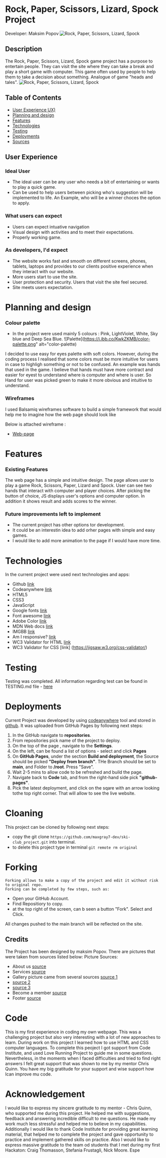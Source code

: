 # Rock, Paper, Scissors, Lizard, Spock Project
Developer: Maksim Popov
![Rock, Paper, Scissors, Lizard, Spock](https://maxgray7-dev.github.io/RPSLS-game/)

## Description

The Rock, Paper, Scissors, Lizard, Spock game project has a purpose to entertain people. They can visit the site where they can take a break and play a short game with computer. This game often used by people to help them to take a decision about something. Analogue of game "heads and tales".
![Rock, Paper, Scissors, Lizard, Spock](https://ibb.co/tsq3bNp)

## Table of Contents
  
- [User Experience UX)](#user-experience)
- [Planning and design](#planning)
- [Features](#feautures)
- [Technologies](#technologies)
- [Testing](#testing)
- [Deployments](#deployments)
- [Sources](#sources)

## User Experience

### Ideal User

- The ideal user can be any user who needs a bit of entertaining or wants to play a quick game. 
- Can be used to help users between picking who's suggestion will be implemented to life. An Example, who will be a winner choces the option to apply.

### What users can expect

- Users can expect intuative navigation
- Visual design with activities and to meet their expectations.
- Properly working game.

### As developers,  I'd expect

- The website works fast and smooth on different screens, phones, tablets, laptops and provides to our clients positive experience when they interact with our website.
- More users start to use the site.
- User protection and security. Users that visit the site feel secured.
- Site meets users expectation.

# Planning and design

### Colour palette

- In the project were used mainly 5 colours : Pink, LightViolet, White, Sky blue and Deep Sea Blue. ![Palette](https://i.ibb.co/KwkZKMB/color-palette.png" alt="color-palette)

I decided to use easy for eyes palette with soft colors. However, during the coding process I realised that some colors must be more intuitive for users in case to highligh something or not to be confused. An example was hands that used in the game. I believe that hands must have more contract and easier for eyest to understand where is computer and where is user. So Hand for user was picked green to make it more obvious and intuitive to understand.

### Wireframes

I used Balsamiq wireframes software to build a simple framework that would help me to imagine how the web page should look like

 Below is attached wireframe :

- [Web-page](https://ibb.co/Fnw51yx)

  
# Features

### Existing Features

The web page has a simple and intuitive design. The page allows user to play a game Rock, Scissors, Paper, Lizard and Spock. User can see two hands that interact with computer and player choices. 
After picking the button of choice, JS displays user's options and computer option. 
In addition it shows result and adds scores to the winner.

### Future improvements left to implement

- The current project has other options tor development.
- It could be an interestin idea to add orher pages with simple and easy games.
- I would like to add more animation to the page if I would have more time.
  
# Technologies

In the current project were used next technologies and apps:

- Github [link](https://github.com/)
- Codeanywhere [link](https://app.codeanywhere.com/)
- HTML5
- CSS3
- JavaScript
- Google fonts [link](https://fonts.google.com/)
- Font awesome [link](https://fontawesome.com/)
- Adobe Color [link](https://color.adobe.com/explore)
- MDN Web docs [link](https://developer.mozilla.org/en-US/docs/Web/HTML)
- IMGBB [link](https://imgbb.com/)
- Am I responsive? [link](https://ui.dev/amiresponsive)
- WC3 Validator for HTML [link](https://validator.w3.org/)
- WC3 Validator for CSS [link] (<https://jigsaw.w3.org/css-validator/>)

# Testing

Testing was completed. All information regarding test can be found in TESTING.md file - [here](TESTING.md)

# Deployments

Current Project was developed by using [codeanywhere](https://app.codeanywhere.com/) tool and stored in [github](https://github.com/).
It was uploaded from GitHub Pages by following next steps:

1. In the GitHub navigate to __repositories__.
2. From repositories pick name of the project to deploy.
3. On the top of the page , navigate to the __Settings__.
4. On the left, can be found a list of options - select and click __Pages__
5. On __GitHub Pages__, under the section __Build and deployment__, the Source should be picked __"Deploy from branch"__. THe Branch should be set to ____main____, and Folder to ____/root____. Press "Save".
6. Wait 2-5 mins to allow code to be refreshed and build the page.
7. Navigate back to __Code__ tab, and from the right-hand side pick __"github-pages"__.
8. Pick the latest deployment, and click on the sqare with an arrow looking tothe top right corner.  That will allow to see the live website.

# Cloaning

This project can be cloned by following next steps:

- copy the git clone `https://github.com/maxgray7-dev/ski-club_project.git` into terminal.
- to delete this project type in terminal `git remote rm original`

# Forking

    Forking allows to make a copy of the project and edit it without risk to original repo.
    Forking can be completed by few steps, such as:

- Open your GitHub Account.
- Find Repositiory to copy.
- at the top right of the screen,  can b seen a button "Fork". Select and Click.

All changes pushed to the main branch will be reflected on the site.

## Credits

The Project has been designed by maksim Popov.
There are pictures that were taken from sources listed below:
Picture Sources:

- About us [source](https://www.skiworld.co.uk/blog/useful-tips-for-booking-your-family-ski-holiday/)
- Services [source](https://www.ifyouski.com/ski-resorts/france/tignes)
- Gallery picture came from several sources [source 1](https://www.ifyouski.com/ski-resorts/france/tignes)
- [source 2](https://skivertigo.co.uk/tignes/#image-gallery-3)
- [source 3](https://www.crystalski.co.uk/ski-resorts/france-ski-holidays/tignes/)
- Become a member [source](https://www.cgh-residences.co.uk/photos/domaines/sliders/espace-killy-1_66.webp)
- Footer [source](https://skivertigo.co.uk/tignes/#image-gallery-7)

# Code

This is my first experience in coding my own webpage. This was a challenging project but also very interesting with a lot of new approaches to learn. During work on this project I learned how to use HTML and CSS computer languages. To complete this peoject I got support from Code Institute, and used Love Running Project to guide me in some questions.
Nevertheless, in the moments when I faced difficulties and tried to find right answers I felt great support that was shown to me by my mentor Chris Quinn. You have my big gratitude for your support and wise support how  Ican improve mu code.

# Acknowledgement

I would like to express my sincere gratitude to my mentor - Chris Quinn, who supported me during this project. He helped me with suggestions, feedback and answering incredible difficult to me questions. He made my work much less stressful and helped me to believe in my capabilities.
Additionally I would like to thank Code Institute for providing great learning material, that helped me to complete the project and gave opportunity to practice and implement gathered skills on practice.
Also I would like to express massive gratitude to the team od students that I met during my first Hackaton: Craig Thomasson, Stefania Frustagli, Nick Moore. Espe
